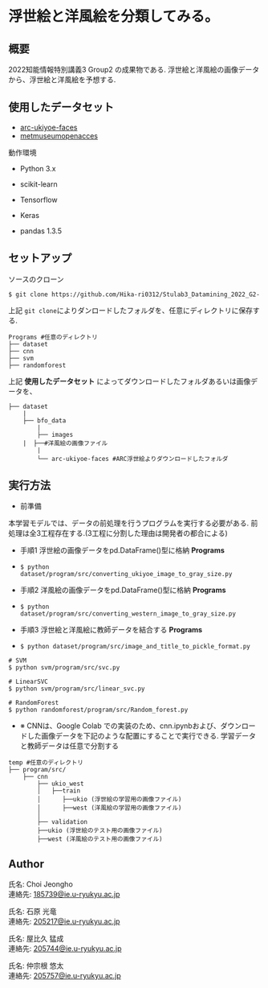 # 浮世絵と洋風絵を分類してみる。

## 概要

2022知能情報特別講義3 Group2 の成果物である.
浮世絵と洋風絵の画像データから、浮世絵と洋風絵を予想する.

## 使用したデータセット

- [arc-ukiyoe-faces](https://github.com/rois-codh/arc-ukiyoe-faces/)
- [metmuseumopenacces](https://github.com/metmuseum/openaccess)

動作環境

- Python 3.x
- scikit-learn
- Tensorflow
- Keras

- pandas 1.3.5

## セットアップ

ソースのクローン

```$ git clone https://github.com/Hika-ri0312/Stulab3_Datamining_2022_G2- ```

上記 ```git clone```によりダンロードしたフォルダを、任意にディレクトリに保存する.

```
Programs #任意のディレクトリ
├── dataset
├── cnn
├── svm
├── randomforest

```


上記 **使用したデータセット** によってダウンロードしたフォルダあるいは画像データを、


```
├── dataset
    |
    ├── bfo_data
        |
        ├── images
	|  ├──#洋風絵の画像ファイル
        |
        └── arc-ukiyoe-faces #ARC浮世絵よりダウンロードしたフォルダ

```


## 実行方法

- 前準備

本学習モデルでは、データの前処理を行うプログラムを実行する必要がある.
前処理は全3工程存在する.(3工程に分割した理由は開発者の都合による)

- 手順1 浮世絵の画像データをpd.DataFrame()型に格納
**Programs**
- ```$ python dataset/program/src/converting_ukiyoe_image_to_gray_size.py ```

- 手順2 洋風絵の画像データをpd.DataFrame()型に格納
**Programs**
- ```$ python dataset/program/src/converting_western_image_to_gray_size.py ```

- 手順3 浮世絵と洋風絵に教師データを結合する
**Programs**
- ```$ python dataset/program/src/image_and_title_to_pickle_format.py ```


```
# SVM
$ python svm/program/src/svc.py
```

```
# LinearSVC
$ python svm/program/src/linear_svc.py
```

```
# RandomForest
$ python randomforest/program/src/Random_forest.py
```

- ※ CNNは、Google Colab での実装のため、cnn.ipynbおよび、ダウンロードした画像データを下記のような配置にすることで実行できる.
学習データと教師データは任意で分割する

```
temp #任意のディレクトリ
├── program/src/
    ├── cnn
        ├── ukio_west
        │   ├──train
        │      ├──ukio (浮世絵の学習用の画像ファイル)
        │      ├──west (洋風絵の学習用の画像ファイル)
        │
        ├── validation
	    ├──ukio (浮世絵のテスト用の画像ファイル)
	    ├──west (洋風絵のテスト用の画像ファイル)
```

## Author

氏名: Choi Jeongho  
連絡先: 185739@ie.u-ryukyu.ac.jp

氏名: 石原 光竜  
連絡先: 205217@ie.u-ryukyu.ac.jp

氏名: 屋比久 猛成  
連絡先: 205744@ie.u-ryukyu.ac.jp

氏名: 仲宗根 悠太  
連絡先: 205757@ie.u-ryukyu.ac.jp
